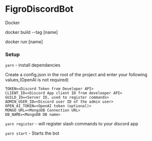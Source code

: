 # FigroDiscordBot

Docker

docker build --tag [name]


docker run [name]



### Setup

`yarn` - install dependancies

Create a config.json in the root of the project and enter your following values,(OpenAI is not required)
```
TOKEN=<Discord Token from Developer API>
CLIENT_ID=<Discord App client ID from develeoper API>
GUILD_ID=<Server ID, used to register commands>
ADMIN_USER_ID=<Discord user ID of the admin user>
OPEN_AI_TOKEN=<OpenAI token (optional)>
MONGO_URL=<MongoDB Connection URL>
DB_NAME=<MongoDB DB name>
```

`yarn register` - will register slash commands to your discord app

`yarn start` - Starts the bot
